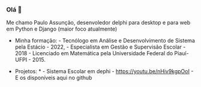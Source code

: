 ### Olá 👋
Me chamo Paulo Assunção, desenvoledor delphi para desktop e para web em Python e Django (maior foco atualmente)
- Minha formação: 
       -  Tecnólogo em Análise e Desenvolvimento de Sistema pela Estácio - 2022,
       -  Especialista em Gestão e Supervisão Escolar - 2018
       -  Licenciado em Matemática pela Universidade Federal do Piauí-UFPI - 2015.

- Projetos: * 
         - Sistema Escolar em dephi - https://youtu.be/nHiv9kgpOoI
         - E os disponíveis aqui no github
